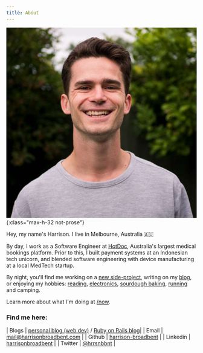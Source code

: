 ```yaml
---
title: About
---
```


![photo-of-harrison](images/profile.jpg){:class="max-h-32 not-prose"}

Hey, my name's Harrison. I live in Melbourne, Australia 🇦🇺

By day, I work as a Software Engineer at [HotDoc](https://hotdoc.com.au), Australia's largest medical bookings platform. Prior to this, I built payment systems at an Indonesian tech unicorn, and blended software engineering with device manufacturing at a local MedTech startup.

By night, you'll find me working on a [new side-project](https://attendlist.com), writing on my [blog](blog), or enjoying my hobbies: [reading](reading), [electronics](electronics), [sourdough baking](sourdough), [running](/running) and camping.

Learn more about what I'm doing at [/now](/now.html).

### Find me here:

| Blogs | [personal blog (web dev)](blog) / [Ruby on Rails blog](https://railsnotes.xyz)|
| Email | [mail@harrisonbroadbent.com](mailto:mail@harrisonbroadbent.com) |
| Github | [harrison-broadbent](https://github.com/harrison-broadbent) |
| Linkedin | [harrisonbroadbent](https://au.linkedin.com/in/harrisonbroadbent) |
| Twitter | [@hrrsnbbnt](https://twitter.com/hrrsnbbnt) |
